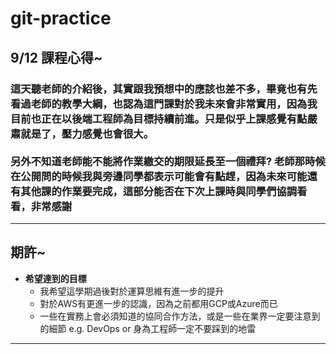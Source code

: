 # git-practice

## 9/12 課程心得~
### 這天聽老師的介紹後，其實跟我預想中的應該也差不多，畢竟也有先看過老師的教學大綱，也認為這門課對於我未來會非常實用，因為我目前也正在以後端工程師為目標持續前進。只是似乎上課感覺有點嚴肅就是了，壓力感覺也會很大。<br><br>另外不知道老師能不能將作業繳交的期限延長至一個禮拜? 老師那時候在公開問的時候我與旁邊同學都表示可能會有點趕，因為未來可能還有其他課的作業要完成，這部分能否在下次上課時與同學們協調看看，非常感謝
---

## 期許~

- **希望達到的目標**
  - 我希望這學期過後對於運算思維有進一步的提升
  - 對於AWS有更進一步的認識，因為之前都用GCP或Azure而已
  - 一些在實務上會必須知道的協同合作方法，或是一些在業界一定要注意到的細節  e.g. DevOps or 身為工程師一定不要踩到的地雷
---
